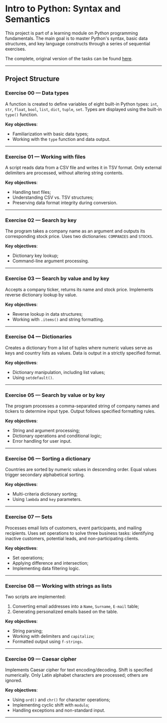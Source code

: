 # Intro to Python: Syntax and Semantics

This project is part of a learning module on Python programming fundamentals. The main goal is to master Python's syntax, basic data structures, and key language constructs through a series of sequential exercises.

The complete, original version of the tasks can be found [here](README-full.md).

---

## Project Structure

### Exercise 00 — Data types  
A function is created to define variables of eight built-in Python types: `int`, `str`, `float`, `bool`, `list`, `dict`, `tuple`, `set`. Types are displayed using the built-in `type()` function.

**Key objectives**:  
- Familiarization with basic data types;  
- Working with the `type` function and data output.  

---

### Exercise 01 — Working with files  
A script reads data from a CSV file and writes it in TSV format. Only external delimiters are processed, without altering string contents.

**Key objectives**:  
- Handling text files;  
- Understanding CSV vs. TSV structures;  
- Preserving data format integrity during conversion.  

---

### Exercise 02 — Search by key  
The program takes a company name as an argument and outputs its corresponding stock price. Uses two dictionaries: `COMPANIES` and `STOCKS`.

**Key objectives**:  
- Dictionary key lookup;  
- Command-line argument processing.  

---

### Exercise 03 — Search by value and by key  
Accepts a company ticker, returns its name and stock price. Implements reverse dictionary lookup by value.

**Key objectives**:  
- Reverse lookup in data structures;  
- Working with `.items()` and string formatting.  

---

### Exercise 04 — Dictionaries  
Creates a dictionary from a list of tuples where numeric values serve as keys and country lists as values. Data is output in a strictly specified format.

**Key objectives**:  
- Dictionary manipulation, including list values;  
- Using `setdefault()`.  

---

### Exercise 05 — Search by value or by key  
The program processes a comma-separated string of company names and tickers to determine input type. Output follows specified formatting rules.

**Key objectives**:  
- String and argument processing;  
- Dictionary operations and conditional logic;  
- Error handling for user input.  

---

### Exercise 06 — Sorting a dictionary  
Countries are sorted by numeric values in descending order. Equal values trigger secondary alphabetical sorting.

**Key objectives**:  
- Multi-criteria dictionary sorting;  
- Using `lambda` and `key` parameters.  

---

### Exercise 07 — Sets  
Processes email lists of customers, event participants, and mailing recipients. Uses set operations to solve three business tasks: identifying inactive customers, potential leads, and non-participating clients.

**Key objectives**:  
- Set operations;  
- Applying difference and intersection;  
- Implementing data filtering logic.  

---

### Exercise 08 — Working with strings as lists  
Two scripts are implemented:  
1. Converting email addresses into a `Name`, `Surname`, `E-mail` table;  
2. Generating personalized emails based on the table.  

**Key objectives**:  
- String parsing;  
- Working with delimiters and `capitalize`;  
- Formatted output using `f-strings`.  

---

### Exercise 09 — Caesar cipher  
Implements Caesar cipher for text encoding/decoding. Shift is specified numerically. Only Latin alphabet characters are processed; others are ignored.

**Key objectives**:  
- Using `ord()` and `chr()` for character operations;  
- Implementing cyclic shift with `modulo`;  
- Handling exceptions and non-standard input.  

--- 
